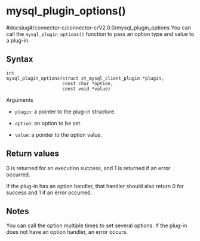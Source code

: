 mysql_plugin_options() 
===========================================
#docslug#/connector-c/connector-c/V2.0.0/mysql_plugin_options
You can call the `mysql_plugin_options()` function to pass an option type and value to a plug-in. 

Syntax 
---------------------------

```unknow
int
mysql_plugin_options(struct st_mysql_client_plugin *plugin,
                     const char *option,
                     const void *value)
```



Arguments

* `plugin`: a pointer to the plug-in structure.

  

* `option`: an option to be set.

  

* `value`: a pointer to the option value.

  




Return values 
----------------------------------

0 is returned for an execution success, and 1 is returned if an error occurred. 

If the plug-in has an option handler, that handler should also return 0 for success and 1 if an error occurred.

Notes 
--------------------------

You can call the option multiple times to set several options. If the plug-in does not have an option handler, an error occurs.
